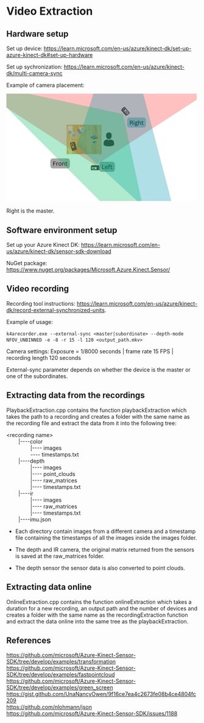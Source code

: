
# Video Extraction

## Hardware setup

Set up device: https://learn.microsoft.com/en-us/azure/kinect-dk/set-up-azure-kinect-dk#set-up-hardware

Set up sychronization: https://learn.microsoft.com/en-us/azure/kinect-dk/multi-camera-sync

Example of camera placement:

<img src="https://github.com/joaozenobio/HiwiClausthal/blob/cd0dc995efff87501e41aebead7184d85dce845e/Video%20Extraction/camera_setup.jpg" alt="drawing" width="500"/>

Right is the master.

## Software environment setup

Set up your Azure Kinect DK: https://learn.microsoft.com/en-us/azure/kinect-dk/sensor-sdk-download

NuGet package: https://www.nuget.org/packages/Microsoft.Azure.Kinect.Sensor/

## Video recording

Recording tool instructions: https://learn.microsoft.com/en-us/azure/kinect-dk/record-external-synchronized-units.

Example of usage:
```
k4arecorder.exe --external-sync <master|subordinate> --depth-mode NFOV_UNBINNED -e -8 -r 15 -l 120 <output_path.mkv>
```

Camera settings: Exposure = 1/8000 seconds | frame rate 15 FPS | recording length 120 seconds

External-sync parameter depends on whether the device is the master or one of the subordinates.

## Extracting data from the recordings

PlaybackExtraction.cpp contains the function playbackExtraction which takes the path to a recording and creates a folder with the same name as the recording file and extract the data from it into the following tree:

\<recording name\> <br>
&nbsp;&nbsp;&nbsp;&nbsp;&nbsp;&nbsp;&nbsp;&nbsp;|\----color <br>
&nbsp;&nbsp;&nbsp;&nbsp;&nbsp;&nbsp;&nbsp;&nbsp;&nbsp;&nbsp;&nbsp;&nbsp;&nbsp;&nbsp;&nbsp;&nbsp;|---- images <br>
&nbsp;&nbsp;&nbsp;&nbsp;&nbsp;&nbsp;&nbsp;&nbsp;&nbsp;&nbsp;&nbsp;&nbsp;&nbsp;&nbsp;&nbsp;&nbsp;\---- timestamps.txt <br>
&nbsp;&nbsp;&nbsp;&nbsp;&nbsp;&nbsp;&nbsp;&nbsp;|\----depth <br>
&nbsp;&nbsp;&nbsp;&nbsp;&nbsp;&nbsp;&nbsp;&nbsp;&nbsp;&nbsp;&nbsp;&nbsp;&nbsp;&nbsp;&nbsp;&nbsp;|\---- images <br>
&nbsp;&nbsp;&nbsp;&nbsp;&nbsp;&nbsp;&nbsp;&nbsp;&nbsp;&nbsp;&nbsp;&nbsp;&nbsp;&nbsp;&nbsp;&nbsp;|\---- point_clouds <br>
&nbsp;&nbsp;&nbsp;&nbsp;&nbsp;&nbsp;&nbsp;&nbsp;&nbsp;&nbsp;&nbsp;&nbsp;&nbsp;&nbsp;&nbsp;&nbsp;|\---- raw_matrices <br>
&nbsp;&nbsp;&nbsp;&nbsp;&nbsp;&nbsp;&nbsp;&nbsp;&nbsp;&nbsp;&nbsp;&nbsp;&nbsp;&nbsp;&nbsp;&nbsp;|\---- timestamps.txt <br>
&nbsp;&nbsp;&nbsp;&nbsp;&nbsp;&nbsp;&nbsp;&nbsp;|\----ir <br>
&nbsp;&nbsp;&nbsp;&nbsp;&nbsp;&nbsp;&nbsp;&nbsp;&nbsp;&nbsp;&nbsp;&nbsp;&nbsp;&nbsp;&nbsp;&nbsp;|\---- images <br>
&nbsp;&nbsp;&nbsp;&nbsp;&nbsp;&nbsp;&nbsp;&nbsp;&nbsp;&nbsp;&nbsp;&nbsp;&nbsp;&nbsp;&nbsp;&nbsp;|\---- raw_matrices <br>
&nbsp;&nbsp;&nbsp;&nbsp;&nbsp;&nbsp;&nbsp;&nbsp;&nbsp;&nbsp;&nbsp;&nbsp;&nbsp;&nbsp;&nbsp;&nbsp;|\---- timestamps.txt <br>
&nbsp;&nbsp;&nbsp;&nbsp;&nbsp;&nbsp;&nbsp;&nbsp;|\----imu.json <br>

- Each directory contain images from a different camera and a timestamp file containing the timestamps of all the images inside the images folder. 

- The depth and IR camera, the original matrix returned from the sensors is saved at the raw_matrices folder.

- The depth sensor the sensor data is also converted to point clouds.

## Extracting data online

OnlineExtraction.cpp contains the function onlineExtraction which takes a duration for a new recording, an output path and the number of devices and creates a folder with the same name as the recordingExtraction function and extract the data online into the same tree as the playbackExtraction.

## References

https://github.com/microsoft/Azure-Kinect-Sensor-SDK/tree/develop/examples/transformation <br>
https://github.com/microsoft/Azure-Kinect-Sensor-SDK/tree/develop/examples/fastpointcloud <br>
https://github.com/microsoft/Azure-Kinect-Sensor-SDK/tree/develop/examples/green_screen <br>
https://gist.github.com/UnaNancyOwen/9f16ce7ea4c2673fe08b4ce4804fc209 <br>
https://github.com/nlohmann/json <br>
https://github.com/microsoft/Azure-Kinect-Sensor-SDK/issues/1188 <br>
